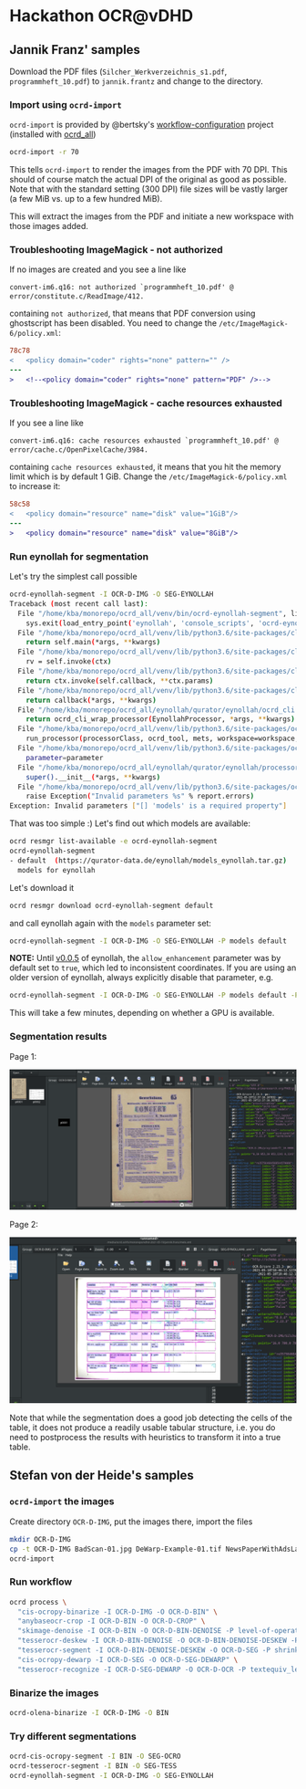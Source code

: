 # Hackathon OCR@vDHD

## Jannik Franz' samples

Download the PDF files (`Silcher_Werkverzeichnis_s1.pdf`, `programmheft_10.pdf`) to `jannik.frantz` and change to the directory.

### Import using `ocrd-import`

`ocrd-import` is provided by @bertsky's
[workflow-configuration](https://github.com/bertsky/workflow-configuration)
project (installed with [ocrd_all](https://github.com/OCR-D/ocrd_all/))

```sh
ocrd-import -r 70
```

This tells `ocrd-import` to render the images from the PDF with 70 DPI. This should of course match
the actual DPI of the original as good as possible. Note that with the standard setting (300 DPI) file
sizes will be vastly larger (a few MiB vs. up to a few hundred MiB).

This will extract the images from the PDF and initiate a new workspace with those images added.

### Troubleshooting ImageMagick - not authorized

If no images are created and you see a line like

```
convert-im6.q16: not authorized `programmheft_10.pdf' @ error/constitute.c/ReadImage/412.
```

containing `not authorized`, that means that PDF conversion using ghostscript has been disabled. You need to change the `/etc/ImageMagick-6/policy.xml`:

```diff
78c78
<   <policy domain="coder" rights="none" pattern="" />
---
>   <!--<policy domain="coder" rights="none" pattern="PDF" />-->
```

### Troubleshooting ImageMagick - cache resources exhausted

If you see a line like

```
convert-im6.q16: cache resources exhausted `programmheft_10.pdf' @ error/cache.c/OpenPixelCache/3984.
```

containing `cache resources exhausted`, it means that you hit the memory limit which is by default 1 GiB.  Change the `/etc/ImageMagick-6/policy.xml` to increase it:

```diff
58c58
<   <policy domain="resource" name="disk" value="1GiB"/>
---
>   <policy domain="resource" name="disk" value="8GiB"/>
```


### Run eynollah for segmentation

Let's try the simplest call possible

```sh
ocrd-eynollah-segment -I OCR-D-IMG -O SEG-EYNOLLAH
Traceback (most recent call last):
  File "/home/kba/monorepo/ocrd_all/venv/bin/ocrd-eynollah-segment", line 33, in <module>
    sys.exit(load_entry_point('eynollah', 'console_scripts', 'ocrd-eynollah-segment')())
  File "/home/kba/monorepo/ocrd_all/venv/lib/python3.6/site-packages/click/core.py", line 829, in __call__
    return self.main(*args, **kwargs)
  File "/home/kba/monorepo/ocrd_all/venv/lib/python3.6/site-packages/click/core.py", line 782, in main
    rv = self.invoke(ctx)
  File "/home/kba/monorepo/ocrd_all/venv/lib/python3.6/site-packages/click/core.py", line 1066, in invoke
    return ctx.invoke(self.callback, **ctx.params)
  File "/home/kba/monorepo/ocrd_all/venv/lib/python3.6/site-packages/click/core.py", line 610, in invoke
    return callback(*args, **kwargs)
  File "/home/kba/monorepo/ocrd_all/eynollah/qurator/eynollah/ocrd_cli.py", line 8, in main
    return ocrd_cli_wrap_processor(EynollahProcessor, *args, **kwargs)
  File "/home/kba/monorepo/ocrd_all/venv/lib/python3.6/site-packages/ocrd/decorators/__init__.py", line 91, in ocrd_cli_wrap_processor
    run_processor(processorClass, ocrd_tool, mets, workspace=workspace, **kwargs)
  File "/home/kba/monorepo/ocrd_all/venv/lib/python3.6/site-packages/ocrd/processor/helpers.py", line 63, in run_processor
    parameter=parameter
  File "/home/kba/monorepo/ocrd_all/eynollah/qurator/eynollah/processor.py", line 30, in __init__
    super().__init__(*args, **kwargs)
  File "/home/kba/monorepo/ocrd_all/venv/lib/python3.6/site-packages/ocrd/processor/base.py", line 112, in __init__
    raise Exception("Invalid parameters %s" % report.errors)
Exception: Invalid parameters ["[] 'models' is a required property"]
```

That was too simple :) Let's find out which models are available:

```sh
ocrd resmgr list-available -e ocrd-eynollah-segment
ocrd-eynollah-segment
- default  (https://qurator-data.de/eynollah/models_eynollah.tar.gz)
  models for eynollah
```

Let's download it

```sh
ocrd resmgr download ocrd-eynollah-segment default
```

and call eynollah again with the `models` parameter set:


```sh
ocrd-eynollah-segment -I OCR-D-IMG -O SEG-EYNOLLAH -P models default
```

**NOTE:** Until [v0.0.5](https://github.com/qurator-spk/eynollah/releases/tag/v0.0.5) of eynollah, the `allow_enhancement` parameter was by default set to `true`, which led to inconsistent coordinates. If you are using an older version of eynollah, always explicitly disable that parameter, e.g.


```sh
ocrd-eynollah-segment -I OCR-D-IMG -O SEG-EYNOLLAH -P models default -P allow_enhancement false
```

This will take a few minutes, depending on whether a GPU is available.

### Segmentation results

Page 1:

![](./jannik.franz/segmentation-p0001.png)

Page 2:

![](./jannik.franz/segmentation-p0002.png)

Note that while the segmentation does a good job detecting the cells of the table, it does not produce
a readily usable tabular structure, i.e. you do need to postprocess the results with heuristics
to transform it into a true table.

## Stefan von der Heide's samples



### `ocrd-import` the images

Create directory `OCR-D-IMG`, put the images there, import the files

```sh
mkdir OCR-D-IMG
cp -t OCR-D-IMG BadScan-01.jpg DeWarp-Example-01.tif NewsPaperWithAdsLayout-01.tif
ocrd-import
```

### Run workflow

```sh
ocrd process \
  "cis-ocropy-binarize -I OCR-D-IMG -O OCR-D-BIN" \
  "anybaseocr-crop -I OCR-D-BIN -O OCR-D-CROP" \
  "skimage-denoise -I OCR-D-BIN -O OCR-D-BIN-DENOISE -P level-of-operation page" \
  "tesserocr-deskew -I OCR-D-BIN-DENOISE -O OCR-D-BIN-DENOISE-DESKEW -P operation_level page" \
  "tesserocr-segment -I OCR-D-BIN-DENOISE-DESKEW -O OCR-D-SEG -P shrink_polygons true" \
  "cis-ocropy-dewarp -I OCR-D-SEG -O OCR-D-SEG-DEWARP" \
  "tesserocr-recognize -I OCR-D-SEG-DEWARP -O OCR-D-OCR -P textequiv_level glyph -P overwrite_segments true -P model Fraktur_GT4HistOCR"
```

### Binarize the images

```sh
ocrd-olena-binarize -I OCR-D-IMG -O BIN
```

### Try different segmentations

```sh
ocrd-cis-ocropy-segment -I BIN -O SEG-OCRO
ocrd-tesserocr-segment -I BIN -O SEG-TESS
ocrd-eynollah-segment -I OCR-D-IMG -O SEG-EYNOLLAH
```

